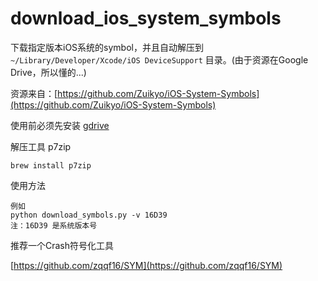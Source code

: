 # download_ios_system_symbols
下载指定版本iOS系统的symbol，并且自动解压到 `~/Library/Developer/Xcode/iOS DeviceSupport` 目录。(由于资源在Google Drive，所以懂的...)

资源来自：[https://github.com/Zuikyo/iOS-System-Symbols](https://github.com/Zuikyo/iOS-System-Symbols)

使用前必须先安装 [gdrive](https://github.com/prasmussen/gdrive)

解压工具 p7zip

```
brew install p7zip
```

使用方法

```
例如
python download_symbols.py -v 16D39
注：16D39 是系统版本号
```


推荐一个Crash符号化工具

[https://github.com/zqqf16/SYM](https://github.com/zqqf16/SYM)


